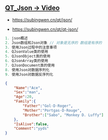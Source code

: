 ## [QT_Json -> Video](https://edu.subingwen.cn/p/t_pc/course_pc_detail/column/p_61a82836e4b00db3cebe6c74)   

- https://subingwen.cn/qt/json/

- https://subingwen.cn/qt/qt-json/

```c++
1. json概述
2. Json数组和Json对象 // 对象是无序的 数组是有序的
3. 使用Json过程中的注意事项
4. QJsonValue类的使用
5. QJsonObject类的使用
6. QJsonArray类的使用
7. QJsonDocument类的使用
8. 使用Json对数据序列化
9. 使用Json对数据反序列化
```

```json
{
    "Name":"Ace",
    "Sex":"man",
    "Age":20,
    "Family":{
        "Father":"Gol·D·Roger",
        "Mother":"Portgas·D·Rouge",
        "Brother":["Sabo", "Monkey D. Luffy"]
    },
    "IsAlive":false,
    "Comment":"yyds"
}
```

